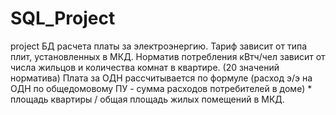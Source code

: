 # SQL_Project
project
БД расчета платы за электроэнергию.
Тариф зависит от типа плит, установленных в МКД.
Норматив потребления кВтч/чел зависит от числа жильцов и количества комнат в квартире. (20 значений норматива)
Плата за ОДН рассчитывается по формуле (расход э/э на ОДН по общедомовому ПУ - сумма расходов потребителей в доме) * площадь квартиры / общая площадь жилых помещений в МКД. 
